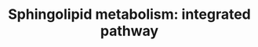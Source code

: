---
annotations:
- id: PW:0000454
  parent: classic metabolic pathway
  type: Pathway Ontology
  value: cholesterol biosynthetic pathway
- id: PW:0000197
  parent: classic metabolic pathway
  type: Pathway Ontology
  value: sphingolipid metabolic pathway
- id: PW:0000745
  parent: classic metabolic pathway
  type: Pathway Ontology
  value: sphingomyelin metabolic pathway
- id: PW:0000162
  parent: classic metabolic pathway
  type: Pathway Ontology
  value: sphingolipid biosynthetic pathway
authors:
- DeSl
- Khanspers
- Eweitz
- Conroy lipids
- Egonw
communities:
- Lipids
description: New PW, homology converted
last-edited: 2021-11-26
organisms:
- Homo sapiens
redirect_from:
- /index.php/Pathway:WP4726
- /instance/WP4726
revision: null
schema-jsonld:
- '@context': https://schema.org/
  '@id': https://wikipathways.github.io/pathways/WP4726.html
  '@type': Dataset
  creator:
    '@type': Organization
    name: WikiPathways
  description: New PW, homology converted
  keywords:
  - 1-Hexadecenal
  - 3-keto-sphinganine
  - ADP
  - ASAH1
  - ATP
  - C14DH-Ceramide
  - C16 Cer
  - C16 CerP
  - C16 GalCer
  - C16 GlcCer
  - C16 SM
  - C16DH CerP
  - C16DH GalCer
  - C16DH GlcCer
  - C16DH SM
  - C16DH-Cer
  - C18 Cer
  - C18 CerP
  - C18 GalCer
  - C18 GlcCer
  - C18 SM
  - C18DH CerP
  - C18DH GalCer
  - C18DH GlcCer
  - C18DH SM
  - C18DH-Cer
  - C20 Cer
  - C20 CerP
  - C20 GalCer
  - C20 GlcCer
  - C20 SM
  - C20DH CerP
  - C20DH GalCer
  - C20DH GlcCer
  - C20DH SM
  - C20DH-Cer
  - C22 Cer
  - C22 CerP
  - C22 GalCer
  - C22 GlcCer
  - C22 SM
  - C22DH CerP
  - C22DH GalCer
  - C22DH GlcCer
  - C22DH SM
  - C22DH-Cer
  - C24 Cer
  - C24 CerP
  - C24 GalCer
  - C24 GlcCer
  - C24 SM
  - C24:1 Cer
  - C24:1 CerP
  - C24:1 GalCer
  - C24:1 GlcCer
  - C24:1 SM
  - C24:1DH CerP
  - C24:1DH GalCer
  - C24:1DH GlcCer
  - C24:1DH SM
  - C24:1DH-Cer
  - C24DH CerP
  - C24DH GalCer
  - C24DH GlcCer
  - C24DH SM
  - C24DH-Cer
  - C26 Cer
  - C26 CerP
  - C26 GalCer
  - C26 GlcCer
  - C26 SM
  - C26:1 Cer
  - C26:1 CerP
  - C26:1 GalCer
  - C26:1 GlcCer
  - C26:1 SM
  - C26:1DH CerP
  - C26:1DH GalCer
  - C26:1DH GlcCer
  - C26:1DH SM
  - C26:1DH-Cer
  - C26DH CerP
  - C26DH GalCer
  - C26DH GlcCer
  - C26DH SM
  - C26DH-Cer
  - CERK
  - CERS1
  - CERS2
  - CERS3
  - CERS4
  - CERS5
  - CERS6
  - CoA(14:0)
  - CoA(16:0)
  - CoA(18:0)
  - CoA(20:0)
  - CoA(22:0)
  - CoA(24:0)
  - CoA(24:1)
  - CoA(26:0)
  - CoA(26:1)
  - DEGS1
  - DEGS2
  - Ethanolamine-phosphate
  - H2O
  - Hexadecanal
  - KDSR
  - PLPP3
  - Palmitoyl-CoA
  - Ppap2a
  - Ppap2c
  - SGMS1
  - SGMS2
  - SGPL1
  - SGPP1
  - SGPP2
  - SMPD1
  - SPHK1
  - SPHK2
  - SPTLC1
  - SPTLC2
  - Serine
  - Sphinganine
  - Sphinganine-1-phosphate
  - Sphingosine
  - Sphingosine-1-phosphate
  - UGCG
  - UGT8
  license: CC0
  name: 'Sphingolipid metabolism: integrated pathway'
seo: CreativeWork
title: 'Sphingolipid metabolism: integrated pathway'
wpid: WP4726
---